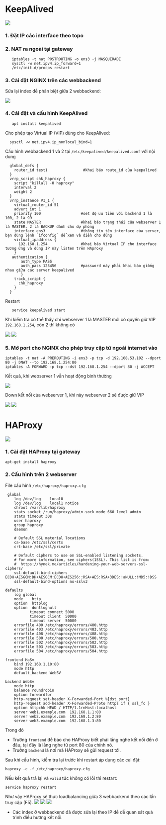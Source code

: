 # KeepAlived
![](https://github.com/huynp1999/huynp/blob/master/pic/network/ha-keep/keep6.png)

### 1. Đặt IP các interface theo topo
### 2. NAT ra ngoài tại gateway
 
       iptables -t nat POSTROUTING -o ens3 -j MASQUERADE
       sysctl -w net.ipv4.ip_forward=1
       /etc/init.d/procps restart

### 3. Cài đặt NGINX trên các webbackend
Sửa lại index để phân biệt giữa 2 webbackend:

![](https://github.com/huynp1999/huynp/blob/master/pic/network/ha-keep/keep7.png)

### 4. Cái đặt và cấu hình KeepAlived
    
       apt install keepalived
Cho phép tạo Virtual IP (VIP) dùng cho KeepAlived:

      sysctl -w net.ipv4.ip_nonlocal_bind=1

Cấu hình webbackend 1 và 2 tại `/etc/keepalived/keepalived.conf` với nội dung

      global_defs {
        router_id test1                #khai báo route_id của keepalived
      }
      vrrp_script chk_haproxy {
        script "killall -0 haproxy"
        interval 2
        weight 2
      }
      vrrp_instance VI_1 {
        virtual_router_id 51
        advert_int 1
        priority 100                  #set độ ưu tiên với backend 1 là 100, 2 là 99
        state MASTER                  #khai báo trạng thái của webserver 1 là MASTER, 2 là BACKUP dành cho dự phòng
        interface ens3                #thông tin tên interface của server, bạn dùng lệnh `ifconfig` để xem và điền cho đúng
        virtual_ipaddress {
          192.168.1.254               #khai báo Virtual IP cho interface tương ứng và dùng IP này listen trên HAproxy
        }
       authentication {
           auth_type PASS
           auth_pass 123456           #password này phải khai báo giống nhau giữa các server keepalived
           }
        track_script {
          chk_haproxy
        }
      }

 Restart

       service keepalived start

 Khi kiểm tra có thể thấy chỉ webserver 1 là MASTER mới có quyền giữ VIP `192.168.1.254`, còn 2 thì không có

![](https://github.com/huynp1999/huynp/blob/master/pic/network/ha-keep/keep3.png)
![](https://github.com/huynp1999/huynp/blob/master/pic/network/ha-keep/keep5.png)

### 5. Mở port cho NGINX cho phép truy cập từ ngoài internet vào

    iptables -t nat -A PREROUTING -i ens3 -p tcp -d 192.168.53.102 --dport 80 -j DNAT --to 192.168.1.254:80
    iptables -A FORWARD -p tcp --dst 192.168.1.254 --dport 80 -j ACCEPT

Kết quả, khi webserver 1 vẫn hoạt động bình thường

![](https://github.com/huynp1999/huynp/blob/master/pic/network/ha-keep/keep1.png)

Down kết nối của webserver 1, khi này webserver 2 sẽ được giữ VIP

![](https://github.com/huynp1999/huynp/blob/master/pic/network/ha-keep/keep2.png)
![](https://github.com/huynp1999/huynp/blob/master/pic/network/ha-keep/keep4.png)
# HAProxy
![](https://github.com/huynp1999/huynp/blob/master/pic/network/ha-keep/ha4.png)
### 1. Cài đặt HAProxy tại gateway
    apt-get install haproxy

### 2. Cấu hình trên 2 webserver
File cấu hình `/etc/haproxy/haproxy.cfg`

     global
        log /dev/log	local0
        log /dev/log	local1 notice
        chroot /var/lib/haproxy
        stats socket /run/haproxy/admin.sock mode 660 level admin
        stats timeout 30s
        user haproxy
        group haproxy
        daemon

        # Default SSL material locations
        ca-base /etc/ssl/certs
        crt-base /etc/ssl/private

        # Default ciphers to use on SSL-enabled listening sockets.
        # For more information, see ciphers(1SSL). This list is from:
        #  https://hynek.me/articles/hardening-your-web-servers-ssl-ciphers/
        ssl-default-bind-ciphers ECDH+AESGCM:DH+AESGCM:ECDH+AES256::RSA+AES:RSA+3DES:!aNULL:!MD5:!DSS
        ssl-default-bind-options no-sslv3

    defaults
        log	global
        mode	http
        option	httplog
        option	dontlognull
               timeout connect 5000
               timeout client  50000
               timeout server  50000
        errorfile 400 /etc/haproxy/errors/400.http
        errorfile 403 /etc/haproxy/errors/403.http
        errorfile 408 /etc/haproxy/errors/408.http
        errorfile 500 /etc/haproxy/errors/500.http
        errorfile 502 /etc/haproxy/errors/502.http
        errorfile 503 /etc/haproxy/errors/503.http
        errorfile 504 /etc/haproxy/errors/504.http
        
    frontend HaSv
        bind 192.168.1.10:80
        mode http
        default_backend WebSV
        
    backend WebSv
        mode http
        balance roundrobin
        option forwardfor
        http-request set-header X-Forwarded-Port %[dst_port]
        http-request add-header X-Forwarded-Proto https if { ssl_fc }
        option httpchk HEAD / HTTP/1.1rnHost:localhost
        server web1.example.com  192.168.1.1:80
        server web2.example.com  192.168.1.2:80
        server web3.example.com  192.168.1.3:80

Trong đó
- Trường `frontend` để báo cho HAProxy biết phải lắng nghe kết nối đến ở đâu, tại đây là lắng nghe từ port 80 của chính nó.
- Trường `backend` là nơi mà HAProxy sẽ gửi request tới.

Sau khi cấu hình, kiểm tra lại trước khi restart áp dụng các cài đặt:

    haproxy -c -f /etc/haproxy/haproxy.cfg

Nếu kết quả trả lại và `valid` tức không có lỗi thì restart:

    service haproxy restart

Như vậy HAProxy sẽ thực loadbalancing giữa 3 webbackend theo các lần truy cập (F5).
![](https://github.com/huynp1999/huynp/blob/master/pic/network/ha-keep/ha1.png)
![](https://github.com/huynp1999/huynp/blob/master/pic/network/ha-keep/ha2.png)
![](https://github.com/huynp1999/huynp/blob/master/pic/network/ha-keep/ha3.png)

- Các index ở webbackend đã được sửa lại theo IP để dễ quan sát quá trình điều hướng kết nối.
